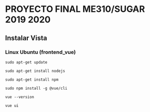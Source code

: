 # PROYECTO FINAL ME310/SUGAR 2019 2020

## Instalar Vista
### Linux Ubuntu (frontend_vue)
```
sudo apt-get update
```
```
sudo apt-get install nodejs
```
```
sudo apt-get install npm
```
```
sudo npm install -g @vue/cli
```
```
vue --version
```
```
vue ui
```